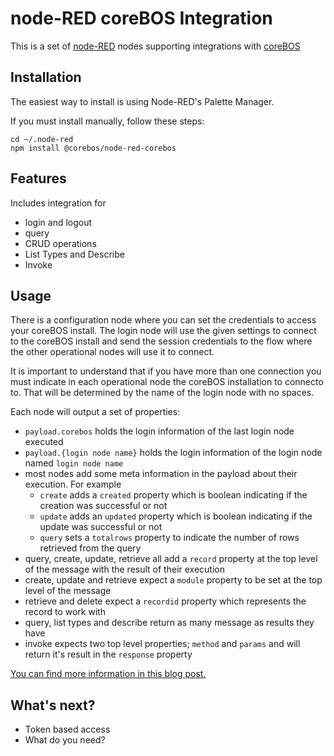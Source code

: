 # node-RED coreBOS Integration

This is a set of [node-RED](https://nodered.org/) nodes supporting integrations with [coreBOS](https://corebos.com)

## Installation

The easiest way to install is using Node-RED's Palette Manager.

If you must install manually, follow these steps:

```shell
cd ~/.node-red
npm install @corebos/node-red-corebos
```

## Features

Includes integration for

- login and logout
- query
- CRUD operations
- List Types and Describe
- Invoke

## Usage

There is a configuration node where you can set the credentials to access your coreBOS install. The login node will use the given settings to connect to the coreBOS install and send the session credentials to the flow where the other operational nodes will use it to connect.

It is important to understand that if you have more than one connection you must indicate in each operational node the coreBOS installation to connecto to. That will be determined by the name of the login node with no spaces.

Each node will output a set of properties:

- `payload.corebos` holds the login information of the last login node executed
- `payload.{login node name}` holds the login information of the login node named `login node name`
- most nodes add some meta information in the payload about their execution. For example
  - `create` adds a `created` property which is boolean indicating if the creation was successful or not
  - `update` adds an `updated` property which is boolean indicating if the update was successful or not
  - `query` sets a `totalrows` property to indicate the number of rows retrieved from the query
- query, create, update, retrieve all add a `record` property at the top level of the message with the result of their execution
- create, update and retrieve expect a `module` property to be set at the top level of the message
- retrieve and delete expect a `recordid` property which represents the record to work with
- query, list types and describe return as many message as results they have
- invoke expects two top level properties; `method` and `params` and will return it's result in the `response` property

[You can find more information in this blog post.](https://joebordes.com/node-red-wow)

## What's next?

- Token based access
- What do you need?
